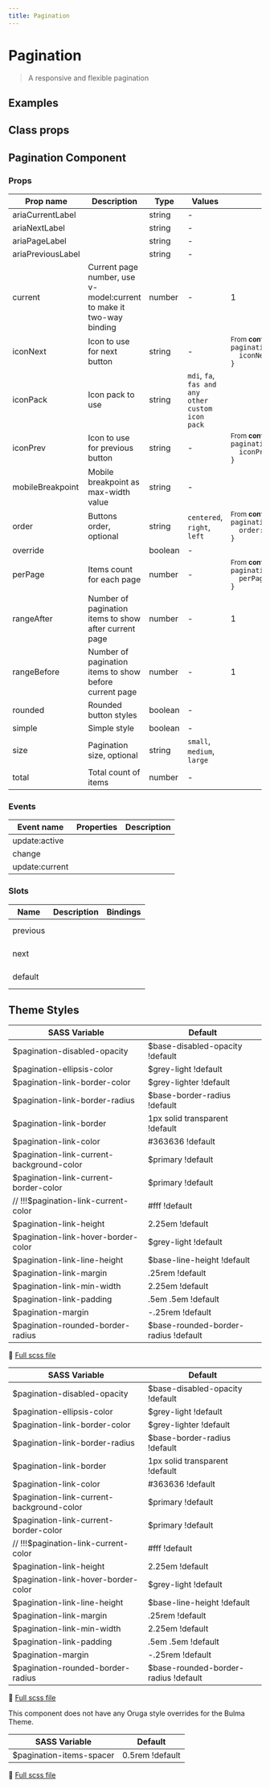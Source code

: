 ```yaml
---
title: Pagination
---
```


# Pagination

<div class="vp-doc">

> A responsive and flexible pagination

<Carbon />
</div>

<div class="vp-example">

## Examples

<example-pagination />

</div>
<div class="vp-example">

## Class props

<inspector-pagination-viewer />

</div>

<div class="vp-doc">

## Pagination Component

### Props

| Prop name         | Description                                                         | Type    | Values                                            | Default                                                                                                                                                         |
| ----------------- | ------------------------------------------------------------------- | ------- | ------------------------------------------------- | --------------------------------------------------------------------------------------------------------------------------------------------------------------- |
| ariaCurrentLabel  |                                                                     | string  | -                                                 |                                                                                                                                                                 |
| ariaNextLabel     |                                                                     | string  | -                                                 |                                                                                                                                                                 |
| ariaPageLabel     |                                                                     | string  | -                                                 |                                                                                                                                                                 |
| ariaPreviousLabel |                                                                     | string  | -                                                 |                                                                                                                                                                 |
| current           | Current page number, use v-model:current to make it two-way binding | number  | -                                                 | 1                                                                                                                                                               |
| iconNext          | Icon to use for next button                                         | string  | -                                                 | <div><small>From <b>config</b>:</small></div><code style='white-space: nowrap; padding: 0;'> pagination: {<br>&nbsp;&nbsp;iconNext: 'chevron-right'<br>}</code> |
| iconPack          | Icon pack to use                                                    | string  | `mdi`, `fa`, `fas and any other custom icon pack` |                                                                                                                                                                 |
| iconPrev          | Icon to use for previous button                                     | string  | -                                                 | <div><small>From <b>config</b>:</small></div><code style='white-space: nowrap; padding: 0;'> pagination: {<br>&nbsp;&nbsp;iconPrev: 'chevron-left'<br>}</code>  |
| mobileBreakpoint  | Mobile breakpoint as max-width value                                | string  | -                                                 |                                                                                                                                                                 |
| order             | Buttons order, optional                                             | string  | `centered`, `right`, `left`                       | <div><small>From <b>config</b>:</small></div><code style='white-space: nowrap; padding: 0;'> pagination: {<br>&nbsp;&nbsp;order: 'right'<br>}</code>            |
| override          |                                                                     | boolean | -                                                 |                                                                                                                                                                 |
| perPage           | Items count for each page                                           | number  | -                                                 | <div><small>From <b>config</b>:</small></div><code style='white-space: nowrap; padding: 0;'> pagination: {<br>&nbsp;&nbsp;perPage: 20<br>}</code>               |
| rangeAfter        | Number of pagination items to show after current page               | number  | -                                                 | 1                                                                                                                                                               |
| rangeBefore       | Number of pagination items to show before current page              | number  | -                                                 | 1                                                                                                                                                               |
| rounded           | Rounded button styles                                               | boolean | -                                                 |                                                                                                                                                                 |
| simple            | Simple style                                                        | boolean | -                                                 |                                                                                                                                                                 |
| size              | Pagination size, optional                                           | string  | `small`, `medium`, `large`                        |                                                                                                                                                                 |
| total             | Total count of items                                                | number  | -                                                 |                                                                                                                                                                 |

### Events

| Event name     | Properties | Description |
| -------------- | ---------- | ----------- |
| update:active  |            |
| change         |            |
| update:current |            |

### Slots

| Name     | Description | Bindings   |
| -------- | ----------- | ---------- |
| previous |             | <br/><br/> |
| next     |             | <br/><br/> |
| default  |             | <br/><br/> |

</div>

<div class="vp-doc">

## Theme Styles

<div class="theme-orugabase">
 
| SASS Variable  | Default |
| -------------- | ------- |
| $pagination-disabled-opacity | $base-disabled-opacity !default |
| $pagination-ellipsis-color | $grey-light !default |
| $pagination-link-border-color | $grey-lighter !default |
| $pagination-link-border-radius | $base-border-radius !default |
| $pagination-link-border | 1px solid transparent !default |
| $pagination-link-color | #363636 !default |
| $pagination-link-current-background-color | $primary !default |
| $pagination-link-current-border-color | $primary !default |
| // !!!$pagination-link-current-color | #fff !default |
| $pagination-link-height | 2.25em !default |
| $pagination-link-hover-border-color | $grey-light !default |
| $pagination-link-line-height | $base-line-height !default |
| $pagination-link-margin | .25rem !default |
| $pagination-link-min-width | 2.25em !default |
| $pagination-link-padding | .5em .5em !default |
| $pagination-margin | -.25rem !default |
| $pagination-rounded-border-radius | $base-rounded-border-radius !default |

📄 [Full scss file](https://github.com/oruga-ui/oruga/blob/master/packages/oruga/src/scss/components/_pagination.scss)

</div>

<div class="theme-orugafull">
 
| SASS Variable  | Default |
| -------------- | ------- |
| $pagination-disabled-opacity | $base-disabled-opacity !default |
| $pagination-ellipsis-color | $grey-light !default |
| $pagination-link-border-color | $grey-lighter !default |
| $pagination-link-border-radius | $base-border-radius !default |
| $pagination-link-border | 1px solid transparent !default |
| $pagination-link-color | #363636 !default |
| $pagination-link-current-background-color | $primary !default |
| $pagination-link-current-border-color | $primary !default |
| // !!!$pagination-link-current-color | #fff !default |
| $pagination-link-height | 2.25em !default |
| $pagination-link-hover-border-color | $grey-light !default |
| $pagination-link-line-height | $base-line-height !default |
| $pagination-link-margin | .25rem !default |
| $pagination-link-min-width | 2.25em !default |
| $pagination-link-padding | .5em .5em !default |
| $pagination-margin | -.25rem !default |
| $pagination-rounded-border-radius | $base-rounded-border-radius !default |

📄 [Full scss file](https://github.com/oruga-ui/oruga/blob/master/packages/oruga/src/scss/components/_pagination.scss)

</div>

<div class="theme-bulma">

<p> This component does not have any Oruga style overrides for the Bulma Theme. </p>
      
</div>

<div class="theme-bootstrap">
 
| SASS Variable  | Default |
| -------------- | ------- |
| $pagination-items-spacer | 0.5rem !default |

📄 [Full scss file](https://github.com/oruga-ui/theme-bootstrap/tree/main/src/assets/scss/components/_pagination.scss)

</div>

</div>
